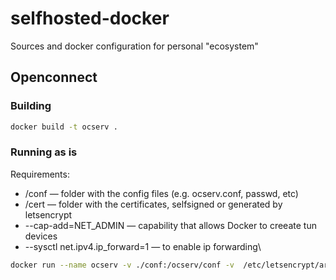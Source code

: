 # selfhosted-docker 
Sources and docker configuration for personal "ecosystem"
  
## Openconnect

### Building

```bash
docker build -t ocserv .
```

### Running as is

Requirements:
* /conf &mdash; folder with the config files (e.g. ocserv.conf, passwd, etc)
* /cert &mdash; folder with the certificates, selfsigned or generated by letsencrypt
* --cap-add=NET_ADMIN &mdash; capability that allows Docker to creeate tun devices
* --sysctl net.ipv4.ip_forward=1 &mdash; to enable ip forwarding\

```bash
docker run --name ocserv -v ./conf:/ocserv/conf -v  /etc/letsencrypt/archive:/cert --sysctl net.ipv4.ip_forward=1 --cap-add=NET_ADMIN -p 443:443 ocserv
```
